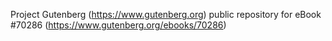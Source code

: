Project Gutenberg (https://www.gutenberg.org) public repository for
eBook #70286 (https://www.gutenberg.org/ebooks/70286)
